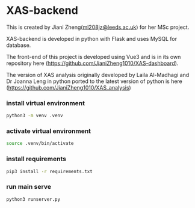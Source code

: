 # XAS-backend
This is created by Jiani Zheng(ml208jz@leeds.ac.uk) for her MSc project.

XAS-backend is developed in python with Flask and uses MySQL for database.

The front-end of this project is developed using Vue3 and is in its own repository here (https://github.com/JianiZheng1010/XAS-dashboard).

The version of XAS analysis originally developed by Laila Al-Madhagi and Dr Joanna Leng in python ported to the latest version of python is here (https://github.com/JianiZheng1010/XAS_analysis)



### install virtual environment
``` bash
python3 -m venv .venv
```

### activate virtual environment
``` bash
source .venv/bin/activate
```

### install requirements
``` bash
pip3 install -r requirements.txt
```

### run main serve
``` bash
python3 runserver.py
```
